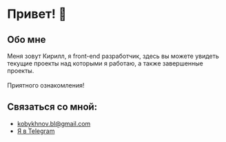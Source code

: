 <h1>Привет! 👋</h1>

<h2>Обо мне</h2>
Меня зовут Кирилл, я front-end разработчик, здесь вы можете увидеть текущие проекты над которыми я работаю, а также завершенные проекты.
</br>
</br>
Приятного ознакомления!
</br>

<h2>Связаться со мной:</h2>
<ul>
  <li><a href="mailto:kobykhnov.bl@gmail.com" target="_blank">kobykhnov.bl@gmail.com</a></li>
  <li><a href='https://t.me/+79965003886' target="_blank">Я в Telegram</a></li>
 </ul>


<!--
**daifoll/daifoll** is a ✨ _special_ ✨ repository because its `README.md` (this file) appears on your GitHub profile.

Here are some ideas to get you started:

- 🔭 I’m currently working on ...
- 🌱 I’m currently learning ...
- 👯 I’m looking to collaborate on ...
- 🤔 I’m looking for help with ...
- 💬 Ask me about ...
- 📫 How to reach me: ...
- 😄 Pronouns: ...
- ⚡ Fun fact: ...
-->
